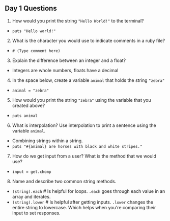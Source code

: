 ## Day 1 Questions

1. How would you print the string `"Hello World!"` to the terminal?
- `puts "Hello world!"`

2. What is the character you would use to indicate comments in a ruby file?
- `# (Type comment here)`

3. Explain the difference between an integer and a float?
- Integers are whole numbers, floats have a decimal

4. In the space below, create a variable `animal` that holds the string `"zebra"`
- `animal = "zebra"`

5. How would you print the string `"zebra"` using the variable that you created above?
- `puts animal`

6. What is interpolation? Use interpolation to print a sentence using the variable `animal`.
- Combining strings within a string.
- `puts "#{animal} are horses with black and white stripes."`

7. How do we get input from a user? What is the method that we would use?
- `input = get.chomp`

8. Name and describe two common string methods.
- `(string).each` # Is helpful for loops. `.each` goes through each value in an array and iterates.
- `(string).lower` # Is helpful after getting inputs. `.lower` changes the entire string to lowercase. Which helps when you're comparing their input to set responses.
